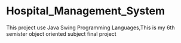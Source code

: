 # Hospital_Management_System
This project use Java Swing Programming Languages,This is my 6th semister object oriented subject final project

